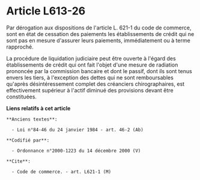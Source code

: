 # Article L613-26

Par dérogation aux dispositions de l'article L. 621-1 du code de commerce, sont en état de cessation des paiements les
établissements de crédit qui ne sont pas en mesure d'assurer leurs paiements, immédiatement ou à terme rapproché.

La procédure de liquidation judiciaire peut être ouverte à l'égard des établissements de crédit qui ont fait l'objet d'une
mesure de radiation prononcée par la commission bancaire et dont le passif, dont ils sont tenus envers les tiers, à
l'exception des dettes qui ne sont remboursables qu'après désintéressement complet des créanciers chirographaires, est
effectivement supérieur à l'actif diminué des provisions devant être constituées.

**Liens relatifs à cet article**

	**Anciens textes**:

	  - Loi n°84-46 du 24 janvier 1984 - art. 46-2 (Ab)

	**Codifié par**:

	  - Ordonnance n°2000-1223 du 14 décembre 2000 (V)

	**Cite**:

	  - Code de commerce. - art. L621-1 (M)
